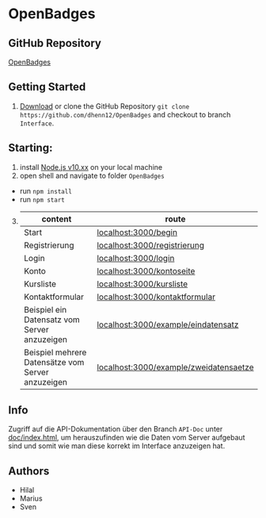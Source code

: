 # OpenBadges


## GitHub Repository
[OpenBadges](https://github.com/dhenn12/OpenBadges)


## Getting Started

1. [Download](https://github.com/dhenn12/OpenBadges/archive/Interface.zip) or clone the GitHub Repository
``git clone https://github.com/dhenn12/OpenBadges`` and checkout to branch ``Interface``.


## Starting:
1. install [Node.js v10.xx](https://nodejs.org/en/) on your local machine
2. open shell and navigate to folder ``OpenBadges``
 * run ``npm install``
 * run ``npm start``
3. | content   | route |
   | --------- | -------- |
   | Start     | [localhost:3000/begin](http://localhost:3000/begin) |
   | Registrierung     | [localhost:3000/registrierung](http://localhost:3000/registrierung) |
   | Login     | [localhost:3000/login](http://localhost:3000/login) |
   | Konto     | [localhost:3000/kontoseite](http://localhost:3000/kontoseite) |
   | Kursliste     | [localhost:3000/kursliste](http://localhost:3000/kursliste) |
   | Kontaktformular     | [localhost:3000/kontaktformular](http://localhost:3000/kontaktformular) |
   | Beispiel ein Datensatz vom Server anzuzeigen     | [localhost:3000/example/eindatensatz](http://localhost:3000/example/eindatensatz) |
   | Beispiel mehrere Datensätze vom Server anzuzeigen     | [localhost:3000/example/zweidatensaetze](http://localhost:3000/example/zweidatensaetze) |


## Info
Zugriff auf die API-Dokumentation über den Branch ``API-Doc`` unter [doc/index.html](https://github.com/dhenn12/OpenBadges/blob/API-Docs/api/doc/index.html), um herauszufinden wie die Daten vom Server aufgebaut sind und somit wie man diese korrekt im Interface anzuzeigen hat.

## Authors
* Hilal
* Marius
* Sven
